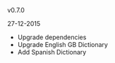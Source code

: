 v0.7.0

27-12-2015

 * Upgrade dependencies
 * Upgrade English GB Dictionary
 * Add Spanish Dictionary

